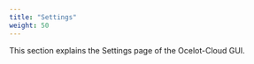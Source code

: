 ```yaml
---
title: "Settings"
weight: 50
---
```


This section explains the Settings page of the Ocelot-Cloud GUI.